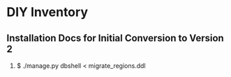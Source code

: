 # DIY Inventory

## Installation Docs for Initial Conversion to Version 2

  1. $ ./manage.py dbshell < migrate_regions.ddl
